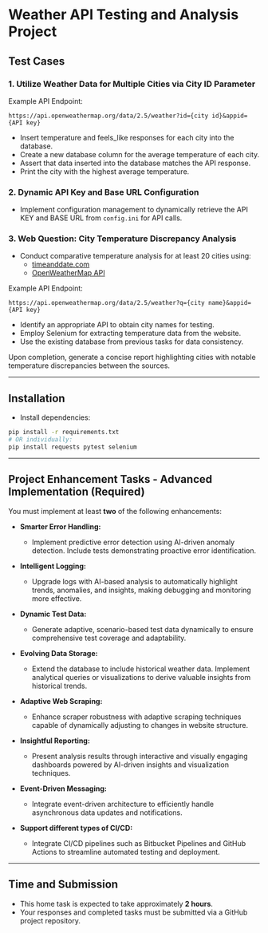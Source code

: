 # Weather API Testing and Analysis Project

## Test Cases


### 1. Utilize Weather Data for Multiple Cities via City ID Parameter

Example API Endpoint:

```
https://api.openweathermap.org/data/2.5/weather?id={city id}&appid={API key}
```

- Insert temperature and feels_like responses for each city into the database.
- Create a new database column for the average temperature of each city.
- Assert that data inserted into the database matches the API response.
- Print the city with the highest average temperature.

### 2. Dynamic API Key and Base URL Configuration

- Implement configuration management to dynamically retrieve the API KEY and BASE URL from `config.ini` for API calls.

### 3. Web Question: City Temperature Discrepancy Analysis

- Conduct comparative temperature analysis for at least 20 cities using:
  - [timeanddate.com](https://www.timeanddate.com/weather/)
  - [OpenWeatherMap API](https://openweathermap.org/current)

Example API Endpoint:

```
https://api.openweathermap.org/data/2.5/weather?q={city name}&appid={API key}
```

- Identify an appropriate API to obtain city names for testing.
- Employ Selenium for extracting temperature data from the website.
- Use the existing database from previous tasks for data consistency.

Upon completion, generate a concise report highlighting cities with notable temperature discrepancies between the sources.

---

## Installation

- Install dependencies:

```bash
pip install -r requirements.txt
# OR individually:
pip install requests pytest selenium
```

---

## Project Enhancement Tasks - Advanced Implementation (Required)

You must implement at least **two** of the following enhancements:

- **Smarter Error Handling:**
  - Implement predictive error detection using AI-driven anomaly detection. Include tests demonstrating proactive error identification.

- **Intelligent Logging:**
  - Upgrade logs with AI-based analysis to automatically highlight trends, anomalies, and insights, making debugging and monitoring more effective.

- **Dynamic Test Data:**
  - Generate adaptive, scenario-based test data dynamically to ensure comprehensive test coverage and adaptability.

- **Evolving Data Storage:**
  - Extend the database to include historical weather data. Implement analytical queries or visualizations to derive valuable insights from historical trends.

- **Adaptive Web Scraping:**
  - Enhance scraper robustness with adaptive scraping techniques capable of dynamically adjusting to changes in website structure.

- **Insightful Reporting:**
  - Present analysis results through interactive and visually engaging dashboards powered by AI-driven insights and visualization techniques.

- **Event-Driven Messaging:**
  - Integrate event-driven architecture to efficiently handle asynchronous data updates and notifications.

- **Support different types of CI/CD:**
  - Integrate CI/CD pipelines such as Bitbucket Pipelines and GitHub Actions to streamline automated testing and deployment.

---

## Time and Submission

- This home task is expected to take approximately **2 hours**.
- Your responses and completed tasks must be submitted via a GitHub project repository.

